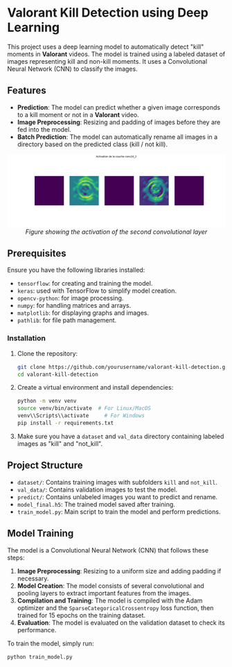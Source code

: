 # Valorant Kill Detection using Deep Learning

This project uses a deep learning model to automatically detect "kill" moments in **Valorant** videos. The model is trained using a labeled dataset of images representing kill and non-kill moments. It uses a Convolutional Neural Network (CNN) to classify the images.

## Features
- **Prediction**: The model can predict whether a given image corresponds to a kill moment or not in a **Valorant** video.
- **Image Preprocessing**: Resizing and padding of images before they are fed into the model.
- **Batch Prediction**: The model can automatically rename all images in a directory based on the predicted class (kill / not kill).

<div align="center">

![alt text](Figure/Figure_1.png)
*Figure showing the activation of the second convolutional layer*

</div>

## Prerequisites

Ensure you have the following libraries installed:
- `tensorflow`: for creating and training the model.
- `keras`: used with TensorFlow to simplify model creation.
- `opencv-python`: for image processing.
- `numpy`: for handling matrices and arrays.
- `matplotlib`: for displaying graphs and images.
- `pathlib`: for file path management.

### Installation
1. Clone the repository:
    ```bash
    git clone https://github.com/yourusername/valorant-kill-detection.git
    cd valorant-kill-detection
    ```

2. Create a virtual environment and install dependencies:
    ```bash
    python -m venv venv
    source venv/bin/activate  # For Linux/MacOS
    venv\\Scripts\\activate     # For Windows
    pip install -r requirements.txt
    ```

3. Make sure you have a `dataset` and `val_data` directory containing labeled images as "kill" and "not_kill".

## Project Structure

- `dataset/`: Contains training images with subfolders `kill` and `not_kill`.
- `val_data/`: Contains validation images to test the model.
- `predict/`: Contains unlabeled images you want to predict and rename.
- `model_final.h5`: The trained model saved after training.
- `train_model.py`: Main script to train the model and perform predictions.

## Model Training

The model is a Convolutional Neural Network (CNN) that follows these steps:

1. **Image Preprocessing**: Resizing to a uniform size and adding padding if necessary.
2. **Model Creation**: The model consists of several convolutional and pooling layers to extract important features from the images.
3. **Compilation and Training**: The model is compiled with the Adam optimizer and the `SparseCategoricalCrossentropy` loss function, then trained for 15 epochs on the training dataset.
4. **Evaluation**: The model is evaluated on the validation dataset to check its performance.

To train the model, simply run:

```bash
python train_model.py